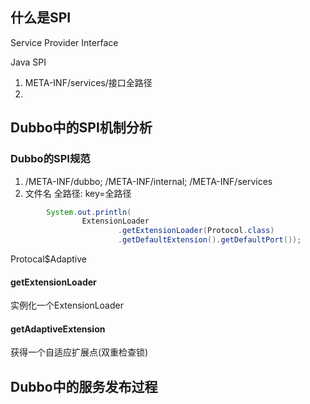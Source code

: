 

## 什么是SPI

Service Provider Interface

Java SPI

1. META-INF/services/接口全路径
2. ​

## Dubbo中的SPI机制分析



### Dubbo的SPI规范

1. /META-INF/dubbo; /META-INF/internal; /META-INF/services
2. 文件名 全路径: key=全路径

```java
        System.out.println(
                ExtensionLoader
                        .getExtensionLoader(Protocol.class)
                        .getDefaultExtension().getDefaultPort());
```



Protocal$Adaptive

#### getExtensionLoader

实例化一个ExtensionLoader

#### getAdaptiveExtension



获得一个自适应扩展点(双重检查锁)

## Dubbo中的服务发布过程


